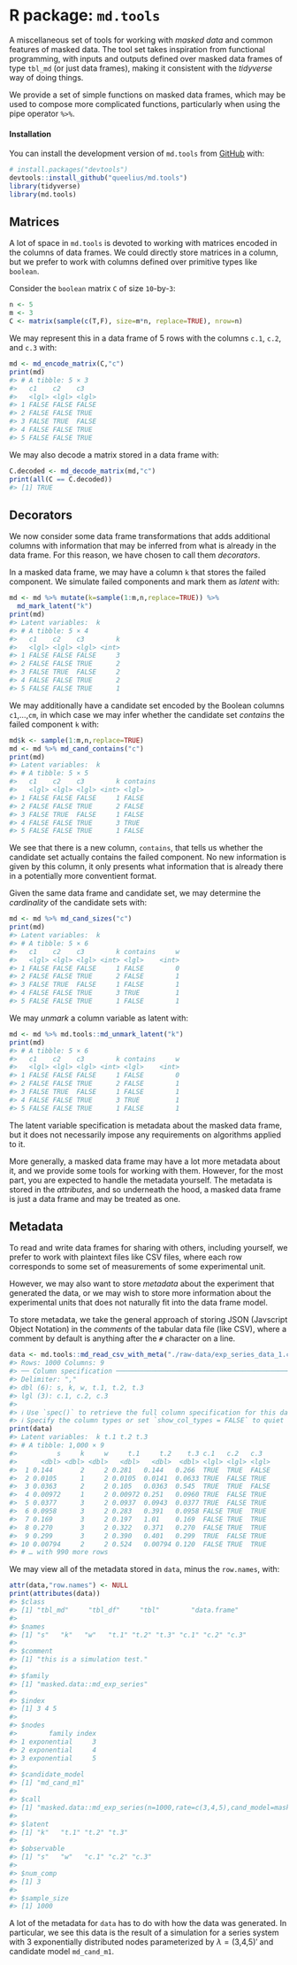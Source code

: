 
<!-- README.md is generated from README.Rmd. Please edit that file -->

# R package: `md.tools`

<!-- badges: start -->
<!-- badges: end -->

A miscellaneous set of tools for working with *masked data* and common
features of masked data. The tool set takes inspiration from functional
programming, with inputs and outputs defined over masked data frames of
type `tbl_md` (or just data frames), making it consistent with the
*tidyverse* way of doing things.

We provide a set of simple functions on masked data frames, which may be
used to compose more complicated functions, particularly when using the
pipe operator `%>%`.

#### Installation

You can install the development version of `md.tools` from
[GitHub](https://github.com/queelius/md.tools) with:

``` r
# install.packages("devtools")
devtools::install_github("queelius/md.tools")
library(tidyverse)
library(md.tools)
```

## Matrices

A lot of space in `md.tools` is devoted to working with matrices encoded
in the columns of data frames. We could directly store matrices in a
column, but we prefer to work with columns defined over primitive types
like `boolean`.

Consider the `boolean` matrix `C` of size `10`-by-`3`:

``` r
n <- 5
m <- 3
C <- matrix(sample(c(T,F), size=m*n, replace=TRUE), nrow=n)
```

We may represent this in a data frame of 5 rows with the columns `c.1`,
`c.2`, and `c.3` with:

``` r
md <- md_encode_matrix(C,"c")
print(md)
#> # A tibble: 5 × 3
#>   c1    c2    c3   
#>   <lgl> <lgl> <lgl>
#> 1 FALSE FALSE FALSE
#> 2 FALSE FALSE TRUE 
#> 3 FALSE TRUE  FALSE
#> 4 FALSE FALSE TRUE 
#> 5 FALSE FALSE TRUE
```

We may also decode a matrix stored in a data frame with:

``` r
C.decoded <- md_decode_matrix(md,"c")
print(all(C == C.decoded))
#> [1] TRUE
```

## Decorators

We now consider some data frame transformations that adds additional
columns with information that may be inferred from what is already in
the data frame. For this reason, we have chosen to call them
*decorators*.

In a masked data frame, we may have a column `k` that stores the failed
component. We simulate failed components and mark them as *latent* with:

``` r
md <- md %>% mutate(k=sample(1:m,n,replace=TRUE)) %>%
  md_mark_latent("k")
print(md)
#> Latent variables:  k 
#> # A tibble: 5 × 4
#>   c1    c2    c3        k
#>   <lgl> <lgl> <lgl> <int>
#> 1 FALSE FALSE FALSE     3
#> 2 FALSE FALSE TRUE      2
#> 3 FALSE TRUE  FALSE     2
#> 4 FALSE FALSE TRUE      2
#> 5 FALSE FALSE TRUE      1
```

We may additionally have a candidate set encoded by the Boolean columns
`c1`,…,`cm`, in which case we may infer whether the candidate set
*contains* the failed component `k` with:

``` r
md$k <- sample(1:m,n,replace=TRUE)
md <- md %>% md_cand_contains("c")
print(md)
#> Latent variables:  k 
#> # A tibble: 5 × 5
#>   c1    c2    c3        k contains
#>   <lgl> <lgl> <lgl> <int> <lgl>   
#> 1 FALSE FALSE FALSE     1 FALSE   
#> 2 FALSE FALSE TRUE      2 FALSE   
#> 3 FALSE TRUE  FALSE     1 FALSE   
#> 4 FALSE FALSE TRUE      3 TRUE    
#> 5 FALSE FALSE TRUE      1 FALSE
```

We see that there is a new column, `contains`, that tells us whether the
candidate set actually contains the failed component. No new information
is given by this column, it only presents what information that is
already there in a potentially more conventient format.

Given the same data frame and candidate set, we may determine the
*cardinality* of the candidate sets with:

``` r
md <- md %>% md_cand_sizes("c")
print(md)
#> Latent variables:  k 
#> # A tibble: 5 × 6
#>   c1    c2    c3        k contains     w
#>   <lgl> <lgl> <lgl> <int> <lgl>    <int>
#> 1 FALSE FALSE FALSE     1 FALSE        0
#> 2 FALSE FALSE TRUE      2 FALSE        1
#> 3 FALSE TRUE  FALSE     1 FALSE        1
#> 4 FALSE FALSE TRUE      3 TRUE         1
#> 5 FALSE FALSE TRUE      1 FALSE        1
```

We may *unmark* a column variable as latent with:

``` r
md <- md %>% md.tools::md_unmark_latent("k")
print(md)
#> # A tibble: 5 × 6
#>   c1    c2    c3        k contains     w
#>   <lgl> <lgl> <lgl> <int> <lgl>    <int>
#> 1 FALSE FALSE FALSE     1 FALSE        0
#> 2 FALSE FALSE TRUE      2 FALSE        1
#> 3 FALSE TRUE  FALSE     1 FALSE        1
#> 4 FALSE FALSE TRUE      3 TRUE         1
#> 5 FALSE FALSE TRUE      1 FALSE        1
```

The latent variable specification is metadata about the masked data
frame, but it does not necessarily impose any requirements on algorithms
applied to it.

More generally, a masked data frame may have a lot more metadata about
it, and we provide some tools for working with them. However, for the
most part, you are expected to handle the metadata yourself. The
metadata is stored in the *attributes*, and so underneath the hood, a
masked data frame is just a data frame and may be treated as one.

## Metadata

To read and write data frames for sharing with others, including
yourself, we prefer to work with plaintext files like CSV files, where
each row corresponds to some set of measurements of some experimental
unit.

However, we may also want to store *metadata* about the experiment that
generated the data, or we may wish to store more information about the
experimental units that does not naturally fit into the data frame
model.

To store metadata, we take the general approach of storing JSON
(Javscript Object Notation) in the *comments* of the tabular data file
(like CSV), where a comment by default is anything after the `#`
character on a line.

``` r
data <- md.tools::md_read_csv_with_meta("./raw-data/exp_series_data_1.csv")
#> Rows: 1000 Columns: 9
#> ── Column specification ────────────────────────────────────────────────────────
#> Delimiter: ","
#> dbl (6): s, k, w, t.1, t.2, t.3
#> lgl (3): c.1, c.2, c.3
#> 
#> ℹ Use `spec()` to retrieve the full column specification for this data.
#> ℹ Specify the column types or set `show_col_types = FALSE` to quiet this message.
print(data)
#> Latent variables:  k t.1 t.2 t.3 
#> # A tibble: 1,000 × 9
#>          s     k     w     t.1     t.2    t.3 c.1   c.2   c.3  
#>      <dbl> <dbl> <dbl>   <dbl>   <dbl>  <dbl> <lgl> <lgl> <lgl>
#>  1 0.144       2     2 0.281   0.144   0.266  TRUE  TRUE  FALSE
#>  2 0.0105      1     2 0.0105  0.0141  0.0633 TRUE  FALSE TRUE 
#>  3 0.0363      2     2 0.105   0.0363  0.545  TRUE  TRUE  FALSE
#>  4 0.00972     1     2 0.00972 0.251   0.0960 TRUE  FALSE TRUE 
#>  5 0.0377      3     2 0.0937  0.0943  0.0377 TRUE  FALSE TRUE 
#>  6 0.0958      3     2 0.283   0.391   0.0958 FALSE TRUE  TRUE 
#>  7 0.169       3     2 0.197   1.01    0.169  FALSE TRUE  TRUE 
#>  8 0.270       3     2 0.322   0.371   0.270  FALSE TRUE  TRUE 
#>  9 0.299       3     2 0.390   0.401   0.299  TRUE  FALSE TRUE 
#> 10 0.00794     2     2 0.524   0.00794 0.120  FALSE TRUE  TRUE 
#> # … with 990 more rows
```

We may view all of the metadata stored in `data`, minus the `row.names`,
with:

``` r
attr(data,"row.names") <- NULL
print(attributes(data))
#> $class
#> [1] "tbl_md"     "tbl_df"     "tbl"        "data.frame"
#> 
#> $names
#> [1] "s"   "k"   "w"   "t.1" "t.2" "t.3" "c.1" "c.2" "c.3"
#> 
#> $comment
#> [1] "this is a simulation test."
#> 
#> $family
#> [1] "masked.data::md_exp_series"
#> 
#> $index
#> [1] 3 4 5
#> 
#> $nodes
#>        family index
#> 1 exponential     3
#> 2 exponential     4
#> 3 exponential     5
#> 
#> $candidate_model
#> [1] "md_cand_m1"
#> 
#> $call
#> [1] "masked.data::md_exp_series(n=1000,rate=c(3,4,5),cand_model=masked.data::md_cand_m1(alpha=rep(1,1000),w=rep(2,1000)))"
#> 
#> $latent
#> [1] "k"   "t.1" "t.2" "t.3"
#> 
#> $observable
#> [1] "s"   "w"   "c.1" "c.2" "c.3"
#> 
#> $num_comp
#> [1] 3
#> 
#> $sample_size
#> [1] 1000
```

A lot of the metadata for `data` has to do with how the data was
generated. In particular, we see this data is the result of a simulation
for a series system with 3 exponentially distributed nodes parameterized
by *λ* = (3,4,5)′ and candidate model `md_cand_m1`.

